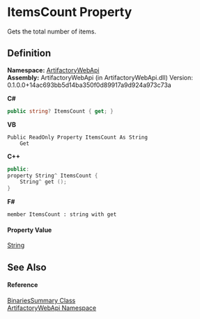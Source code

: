 # ItemsCount Property


Gets the total number of items.



## Definition
**Namespace:** <a href="75b20af6-7197-02a5-e38f-f7b15eac4732">ArtifactoryWebApi</a>  
**Assembly:** ArtifactoryWebApi (in ArtifactoryWebApi.dll) Version: 0.1.0.0+14ac693bb5d14ba350f0d89917a9d924a973c73a

**C#**
``` C#
public string? ItemsCount { get; }
```
**VB**
``` VB
Public ReadOnly Property ItemsCount As String
	Get
```
**C++**
``` C++
public:
property String^ ItemsCount {
	String^ get ();
}
```
**F#**
``` F#
member ItemsCount : string with get
```



#### Property Value
<a href="https://learn.microsoft.com/dotnet/api/system.string" target="_blank" rel="noopener noreferrer">String</a>

## See Also


#### Reference
<a href="9249d60d-d600-5f94-fbcf-891915d6c17c">BinariesSummary Class</a>  
<a href="75b20af6-7197-02a5-e38f-f7b15eac4732">ArtifactoryWebApi Namespace</a>  
